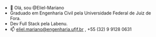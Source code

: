 - 👋 Olá, sou @Eliel-Mariano
- Graduado em Engenharia Civil pela Universidade Federal de Juiz de Fora.
- Dev Full Stack pela Labenu.
- 📫 eliel.mariano@engenharia.ufjf.br , +55 (32) 9 9128 0631 

<!---
Eliel-Mariano/Eliel-Mariano is a ✨ special ✨ repository because its `README.md` (this file) appears on your GitHub profile.
You can click the Preview link to take a look at your changes.
--->
